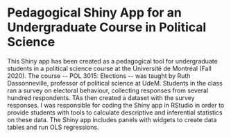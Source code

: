 # Pedagogical Shiny App for an Undergraduate Course in Political Science

This Shiny app has been created as a pedagogical tool for undergraduate students in a political science course at the Université de Montréal (Fall 2020). The course -- POL 3015: Elections -- was taught by Ruth Dassonneville, professor of political science at UdeM. Students in the class ran a survey on electoral behaviour, collecting responses from several hundred respondents. TAs then created a dataset with the survey responses. I was responsible for coding the Shiny app in RStudio in order to provide students with tools to calculate descriptive and inferential statistics on these data. The Shiny app includes panels with widgets to create data tables and run OLS regressions.